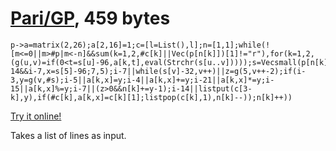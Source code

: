 # [Pari/GP], 459 bytes

    p->a=matrix(2,26);a[2,16]=1;c=[l=List(),l];n=[1,1];while(![m<=0||m>#p|m<-n]&&sum(k=1,2,#c[k]||Vec(p[n[k]])[1]!="r"),for(k=1,2,(g(u,v)=if(0<t=s[u]-96,a[k,t],eval(Strchr(s[u..v]))));s=Vecsmall(p[n[k]]);i=s[2]-96;v=if(i-14&&i-7,x=s[5]-96;7,5);i-7||while(s[v]-32,v++)||z=g(5,v++-2);if(i-3,y=g(v,#s);i-5||a[k,x]=y;i-4||a[k,x]+=y;i-21||a[k,x]*=y;i-15||a[k,x]%=y;i-7||(z>0&&n[k]+=y-1);i-14||listput(c[3-k],y),if(#c[k],a[k,x]=c[k][1];listpop(c[k],1),n[k]--));n[k]++))

[Try it online!][TIO-kx8a5h01]

Takes a list of lines as input.

[Pari/GP]: http://pari.math.u-bordeaux.fr/
[TIO-kx8a5h01]: https://tio.run/##dVPLjqMwEPwVD9FGZmOPMHkwEXG@YG8r7cXywSGPYQOJBYRNIv4928YYMqMZTtWv6uqy0KpI6UE/9og/NF0rnquqSK84JOHCj5UICVtIzuKEi4z/SssK@yST8YkLRpiM/72n2Q6/iHzFg6bJ1yPd5Ct6kuNxecnxkTMSklEijrJp/uwSrMUJsPQFky/cKzyf7M9F14YP@EJqn6d7HKwqXoqLpMsFUeJIKkl2tcrw76pI3gsMpdfXWvrwxSUH3jJXWdaTxykMh2Y4rg1bStlsPE5pRK5QmLeFiMyhj0ZNYy8oRS3pNCT1ZOI3zZ0f8NxgGkKXYZiSG@RqMirN2LxpjKyr5DeIZi6atGHIXPyzjVnf/aONYSe@r4Px2KiFEcoMJQOWDOzVlwonYkqPktx8Artb90i3zmDwLm47zxq3NeYTQ0Up2NFyTnz/obTObnhPkBBeedoi5hHUgtABbUCR1Eg5sHEgcWDrSWDwyl2Fso4CYIqmPVY2nV8ypBGLDP57uAPWLq3sSrXdwiBlrgNwn1dd3pKzMHKBRou3YOB/mwfzNjqDfKu7Wxwuo9nS0Zl4Ovvcafg2nSzIbhAL4HNubL7RuHRYoekHn0xu86R7j4LnExZfu2uPelJuCazqzeDezOlSg9F9ObNSetl2PfvmAsY@cJnsHrKL4TDKlvadOzODT69o1F9th832Dcw8YlvofB88DweSwIO/8vEf "Pari/GP – Try It Online"